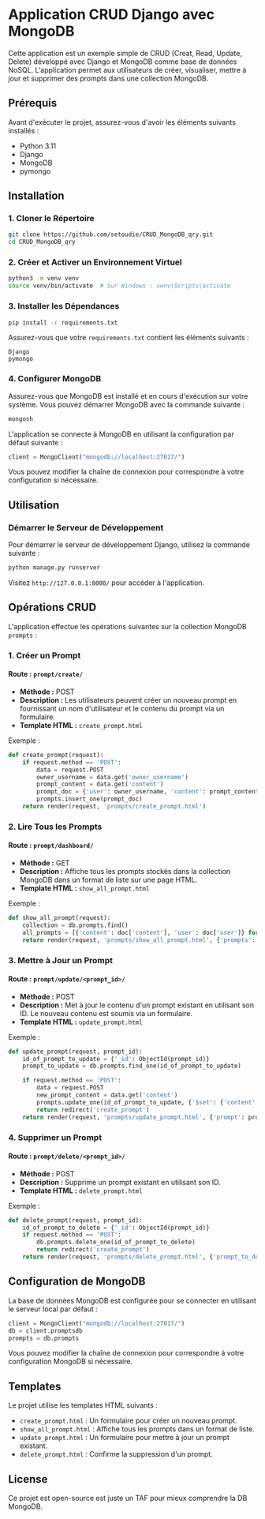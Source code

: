 
# Application CRUD Django avec MongoDB

Cette application est un exemple simple de CRUD (Creat, Read, Update, Delete) développé avec Django et MongoDB comme base de données NoSQL. L'application permet aux utilisateurs de créer, visualiser, mettre à jour et supprimer des prompts dans une collection MongoDB.

## Prérequis

Avant d'exécuter le projet, assurez-vous d'avoir les éléments suivants installés :

- Python 3.11
- Django
- MongoDB
- pymongo

## Installation

### 1. Cloner le Répertoire

```bash
git clone https://github.com/setoudie/CRUD_MongoDB_qry.git
cd CRUD_MongoDB_qry
```

### 2. Créer et Activer un Environnement Virtuel

```bash
python3 -m venv venv
source venv/bin/activate  # Sur Windows : venv\Scripts\activate
```

### 3. Installer les Dépendances

```bash
pip install -r requirements.txt
```

Assurez-vous que votre `requirements.txt` contient les éléments suivants :

```
Django
pymongo
```

### 4. Configurer MongoDB

Assurez-vous que MongoDB est installé et en cours d'exécution sur votre système. Vous pouvez démarrer MongoDB avec la commande suivante :

```bash
mongosh
```

L'application se connecte à MongoDB en utilisant la configuration par défaut suivante :
```python
client = MongoClient("mongodb://localhost:27017/")
```

Vous pouvez modifier la chaîne de connexion pour correspondre à votre configuration si nécessaire.

## Utilisation

### Démarrer le Serveur de Développement

Pour démarrer le serveur de développement Django, utilisez la commande suivante :

```bash
python manage.py runserver
```

Visitez `http://127.0.0.1:8000/` pour accéder à l'application.

## Opérations CRUD

L'application effectue les opérations suivantes sur la collection MongoDB `prompts` :

### 1. Créer un Prompt

#### Route : `prompt/create/`

- **Méthode :** POST
- **Description :** Les utilisateurs peuvent créer un nouveau prompt en fournissant un nom d'utilisateur et le contenu du prompt via un formulaire.
- **Template HTML :** `create_prompt.html`

Exemple :
```python
def create_prompt(request):
    if request.method == 'POST':
        data = request.POST
        owner_username = data.get('owner_username')
        prompt_content = data.get('content')
        prompt_doc = {'user': owner_username, 'content': prompt_content}
        prompts.insert_one(prompt_doc)
    return render(request, 'prompts/create_prompt.html')
```

### 2. Lire Tous les Prompts

#### Route : `prompt/dashboard/`

- **Méthode :** GET
- **Description :** Affiche tous les prompts stockés dans la collection MongoDB dans un format de liste sur une page HTML.
- **Template HTML :** `show_all_prompt.html`

Exemple :
```python
def show_all_prompt(request):
    collection = db.prompts.find()
    all_prompts = [{'content': doc['content'], 'user': doc['user']} for doc in collection]
    return render(request, 'prompts/show_all_prompt.html', {'prompts': all_prompts})
```

### 3. Mettre à Jour un Prompt

#### Route : `prompt/update/<prompt_id>/`

- **Méthode :** POST
- **Description :** Met à jour le contenu d'un prompt existant en utilisant son ID. Le nouveau contenu est soumis via un formulaire.
- **Template HTML :** `update_prompt.html`

Exemple :
```python
def update_prompt(request, prompt_id):
    id_of_prompt_to_update = {'_id': ObjectId(prompt_id)}
    prompt_to_update = db.prompts.find_one(id_of_prompt_to_update)

    if request.method == 'POST':
        data = request.POST
        new_prompt_content = data.get('content')
        prompts.update_one(id_of_prompt_to_update, {'$set': {'content': new_prompt_content}})
        return redirect('create_prompt')
    return render(request, 'prompts/update_prompt.html', {'prompt': prompt_to_update})
```

### 4. Supprimer un Prompt

#### Route : `prompt/delete/<prompt_id>/`

- **Méthode :** POST
- **Description :** Supprime un prompt existant en utilisant son ID.
- **Template HTML :** `delete_prompt.html`

Exemple :
```python
def delete_prompt(request, prompt_id):
    id_of_prompt_to_delete = {'_id': ObjectId(prompt_id)}
    if request.method == 'POST':
        db.prompts.delete_one(id_of_prompt_to_delete)
        return redirect('create_prompt')
    return render(request, 'prompts/delete_prompt.html', {'prompt_to_delete': prompt_content})
```

## Configuration de MongoDB

La base de données MongoDB est configurée pour se connecter en utilisant le serveur local par défaut :
```python
client = MongoClient("mongodb://localhost:27017/")
db = client.promptsdb
prompts = db.prompts
```

Vous pouvez modifier la chaîne de connexion pour correspondre à votre configuration MongoDB si nécessaire.

## Templates

Le projet utilise les templates HTML suivants :
- `create_prompt.html` : Un formulaire pour créer un nouveau prompt.
- `show_all_prompt.html` : Affiche tous les prompts dans un format de liste.
- `update_prompt.html` : Un formulaire pour mettre à jour un prompt existant.
- `delete_prompt.html` : Confirme la suppression d'un prompt.

## License

Ce projet est open-source est juste un TAF pour mieux comprendre la DB MongoDB.

